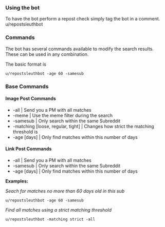 ### Using the bot
To have the bot perform a repost check simply tag the bot in a comment. u/repostsleuthbot

### Commands
The bot has several commands available to modify the search results.  These can be used in any combination.

The basic format is

```u/repostsleuthbot -age 60 -samesub```

### Base Commands

#### Image Post Commands

* -all | Send you a PM with all matches
* -meme | Use the meme filter during the search
* -samesub | Only search within the same Subreddit
* -matching [loose, regular, tight] | Changes how strict the matching threshold is
* -age [days] | Only find matches within this number of days

#### Link Post Commands

* -all | Send you a PM with all matches
* -samesub | Only search within the same Subreddit
* -age [days] | Only find matches within this number of days

**Examples:**

*Seach for matches no more than 60 days old in this sub*

```u/repostsleuthbot -age 60 -samesub```

*Find all matches using a strict matching threshold*

```u/repostsleuthbot -matching strict -all```